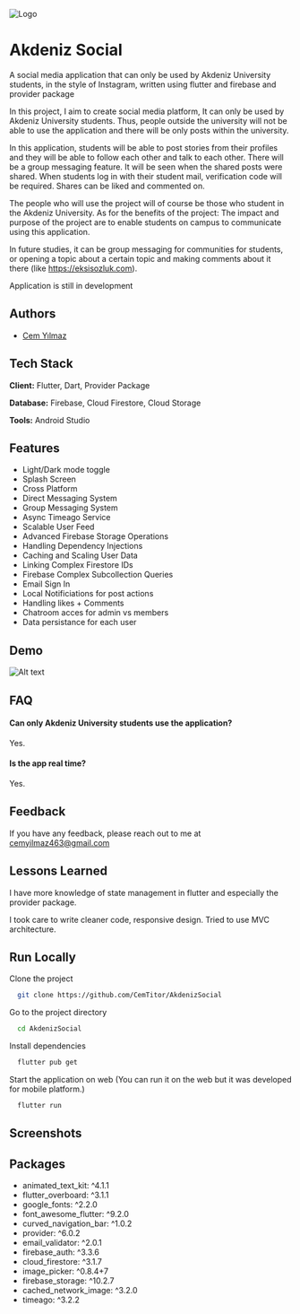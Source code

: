 ![Logo](https://seeklogo.com/images/A/akdeniz-universitesi-logo-B017290F9B-seeklogo.com.png)


# Akdeniz Social




A social media application that can only be used by Akdeniz University students, in the style of Instagram, written using flutter and firebase and provider package


In this project, I aim to create social media platform, It can only be used by Akdeniz University students. Thus, people outside the university will not be able to use the application and there will be only posts within the university. 

In this application, students will be able to post stories from their profiles and they will be able to follow each other and talk to each other. There will be a group messaging feature. It will be seen when the shared posts were shared. When students log in with their student mail, verification code will be required. Shares can be liked and commented on.




The people who will use the project will of course be those who student in the Akdeniz University. As for the benefits of the project:
The impact and purpose of the project are to enable students on campus to communicate using this application.

In future studies, it can be group messaging for communities for students, or opening a topic about a certain topic and making comments about it there (like https://eksisozluk.com).


Application is still in development
## Authors

- [Cem Yılmaz](https://github.com/CemTitor)


## Tech Stack

**Client:** Flutter, Dart, Provider Package

**Database:** Firebase, Cloud Firestore, Cloud Storage

**Tools:** Android Studio


## Features

- Light/Dark mode toggle
- Splash Screen
- Cross Platform
-	Direct Messaging System
-	Group Messaging System
-	Async Timeago Service
-	Scalable User Feed
-	Advanced Firebase Storage Operations
-	Handling Dependency Injections
-	Caching and Scaling User Data
-	Linking Complex Firestore IDs
-	Firebase Complex Subcollection Queries
-	Email Sign In
-	Local Notificiations for post actions
-	Handling likes + Comments
-	Chatroom acces for admin vs members
-	Data persistance for each user



## Demo

![Alt text](https://github.com/CemTitor/AkdenizSocial/blob/master/gif_20220303_161241.gif)


## FAQ

#### Can only Akdeniz University students use the application?

Yes.

#### Is the app real time?

Yes.


## Feedback

If you have any feedback, please reach out to me at cemyilmaz463@gmail.com


## Lessons Learned


I have more knowledge of state management in flutter and especially the provider package.

I took care to write cleaner code, responsive design. 
Tried to use MVC architecture.


## Run Locally

Clone the project

```bash
  git clone https://github.com/CemTitor/AkdenizSocial
```

Go to the project directory

```bash
  cd AkdenizSocial
```

Install dependencies

```bash
  flutter pub get
```

Start the application on web 
(You can run it on the web but it was developed for mobile platform.)

```bash
  flutter run
```


## Screenshots



## Packages

- animated_text_kit: ^4.1.1
- flutter_overboard: ^3.1.1
-  google_fonts: ^2.2.0
-  font_awesome_flutter: ^9.2.0
-  curved_navigation_bar: ^1.0.2
-  provider: ^6.0.2
-  email_validator: ^2.0.1
-  firebase_auth: ^3.3.6
-  cloud_firestore: ^3.1.7
-  image_picker: ^0.8.4+7
-  firebase_storage: ^10.2.7
- cached_network_image: ^3.2.0
-  timeago: ^3.2.2
  


